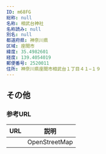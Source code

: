 ```yaml
---
ID: m68FG
総称: null
名称: 相武台神社
名称読み: null
別名: null
都道府県: 神奈川県
区域: 座間市
緯度: 35.4982601
経度: 139.4054019
郵便番号: 2520011
住所: 神奈川県座間市相武台１丁目４１−１９
---
```


## その他

### 参考URL

| URL | 説明          |
| --- | ------------- |
|     | OpenStreetMap |
